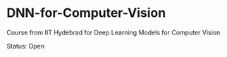 # DNN-for-Computer-Vision
Course from IIT Hydebrad for Deep Learning Models for Computer Vision

Status: Open
